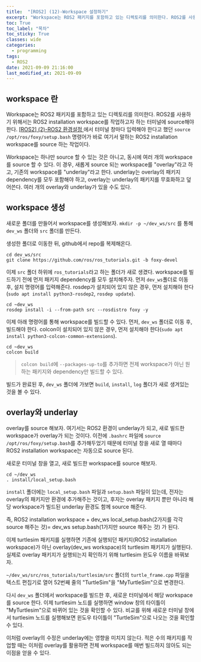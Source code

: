 ```yaml
---
title:  "[ROS2] (12)-Workspace 설정하기"
excerpt: "Workspace는 ROS2 패키지를 포함하고 있는 디렉토리를 의미한다. ROS2를 사용하기 위해서는 ROS2 installation workspace를 작업하고자 하는 터미널에 source해야 한다. "
toc: True
toc_label: "목차"
toc_sticky: True
classes: wide
categories:
  - programming
tags:
  - ROS2
date: 2021-09-09 21:16:00
last_modified_at: 2021-09-09
---
```


## workspace 란
Workspace는 ROS2 패키지를 포함하고 있는 디렉토리를 의미한다. ROS2를 사용하기 위해서는 ROS2 installation workspace를 작업하고자 하는 터미널에 source해야 한다. <a href="https://sangteak601.github.io/%ED%94%84%EB%A1%9C%EA%B7%B8%EB%9E%98%EB%B0%8D/ROS2-_(2)-ROS2_%ED%99%98%EA%B2%BD%EC%84%A4%EC%A0%95"> [ROS2] (2)-ROS2 환경설정 </a> 에서 터미널 창마다 입력해야 한다고 했던 `source /opt/ros/foxy/setup.bash` 명령어가 바로 여기서 말하는 ROS2 installation workspace를 source 하는 작업이다.

Workspace는 하나만 source 할 수 있는 것은 아니고, 동시에 여러 개의 workspace를 source 할 수 있다. 이 경우, 새롭게 source 되는 workspace를 "overlay"라고 하고, 기존의 workspace를 "underlay"라고 한다. underlay는 overlay의 패키지 dependency를 모두 포함해야 하고, overlay는 underlay의 패키지를 무효화하고 덮어쓴다. 여러 개의 overlay와 underlay가 있을 수도 있다.

## workspace 생성
새로운 폴더를 만들어서 workspace를 생성해보자. `mkdir -p ~/dev_ws/src` 를 통해 `dev_ws` 폴더와 `src` 폴더를 만든다.

생성한 폴더로 이동한 뒤, github에서 repo를 복제해온다.

```
cd dev_ws/src
git clone https://github.com/ros/ros_tutorials.git -b foxy-devel
```

이제 `src` 폴더 하위에 `ros_tutorials`라고 하는 폴더가 새로 생겼다. workspace를 빌드하기 전에 먼저 패키지 dependency를 모두 설치해주자. 먼저 `dev_ws`폴더로 이동 후, 설치 명령어를 입력해준다. rosdep가 설치되어 있지 않은 경우, 먼저 설치해야 한다(`sudo apt install python3-rosdep2`, `rosdep update`).

```
cd ~dev_ws
rosdep install -i --from-path src --rosdistro foxy -y
```

이제 아래 명령어를 통해 workspace를 빌드할 수 있다. 먼저, `dev_ws` 폴더로 이동 후, 빌드해야 한다. colcon이 설치되어 있지 않은 경우, 먼저 설치해야 한다(`sudo apt install python3-colcon-common-extensions`).

```
cd ~dev_ws
colcon build
```

> `colcon build`에 `--packages-up-to`를 추가하면 전제 workspace가 아닌 원하는 패키지와 dependency만 빌드할 수 있다. 

빌드가 완료된 후, `dev_ws` 폴더에 가보면 `build`, `install`, `log` 폴더가 새로 생겨있는 것을 볼 수 있다.

## overlay와 underlay
overlay를 source 해보자. 여기서는 ROS2 환경이 underlay가 되고, 새로 빌드한 workspace가 overlay가 되는 것이다. 이전에 `.bashrc` 파일에 `source /opt/ros/foxy/setup.bash`를 추가해두었기 때문에 터미널 창을 새로 열 때마다 ROS2 installation workspace는 자동으로 source 된다.

새로운 터미널 창을 열고, 새로 빌드한 workspace를 source 해보자.

```
cd ~/dev_ws
. install/local_setup.bash
```

`install` 폴더에는 `local_setup.bash` 파일과 `setup.bash` 파일이 있는데, 전자는 overlay의 패키지만 환경에 추가해주는 것이고, 후자는 overlay 패키지 뿐만 아니라 해당 workspace가 빌드된 underlay 환경도 함께 source 해준다. 

즉, ROS2 installation workspace + dev_ws local_setup.bash(2가지를 각각 source 해주는 것)= dev_ws setup.bash(1가지만 source 해주는 것) 가 된다.

이제 turtlesim 패키지를 실행하면 기존에 실행되던 패키지(ROS2 installation workspace)가 아닌 overlay(dev_ws workspace)의 turtlesim 패키지가 실행된다. 실제로 overlay 패키지가 실행되는지 확인하기 위해 turtlesim 윈도우 이름을 바꿔보자.

`~/dev_ws/src/ros_tutorials/turtlesim/src` 폴더의 `turtle_frame.cpp` 파일을 텍스트 편집기로 열어 52번째 줄의 "TurtleSim"을 "MyTurtleSim"으로 변경한다.

다시 `dev_ws` 폴더에서 workspace를 빌드한 후, 새로운 터미널에서 해당 workspace를 source 한다. 이제 turtlesim 노드를 실행하면 window 창의 타이틀이 "MyTurtlesim"으로 바뀌어 있는 것을 확인할 수 있다. 비교를 위해 새로운 터미널 창에서 turtlesim 노드를 실행해보면 윈도우 타이틀이 "TurtleSim"으로 나오는 것을 확인할 수 있다.

이처럼 overlay의 수정은 underlay에는 영향을 미치지 않는다. 적은 수의 패키지를 작업할 때는 이처럼 overlay를 활용하면 전체 workspace를 매번 빌드하지 않아도 되는 이점을 얻을 수 있다.